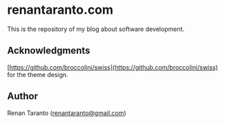 # renantaranto.com
This is the repository of my blog about software development.

## Acknowledgments

[https://github.com/broccolini/swiss](https://github.com/broccolini/swiss) for the theme design.

## Author

Renan Taranto (renantaranto@gmail.com)

